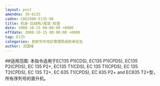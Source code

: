 ```yaml
---
layout: post
amendno: 39-6135
cadno: CAD2008-E135-06
title: 机身-后结构/尾梁-检查
date: 2008-10-15 00:00:00 +0800
effdate: 2008-10-15 00:00:00 +0800
tag: E135
categories: 民航华东地区管理局适航审定处
author: 沈国峰
---
```


##适用范围:
本指令适用于EC135 P1(CDS), EC135 P1(CPDS), EC135 P2(CPDS), EC 135 P2+, EC135 T1(CDS), EC 135 T1(CPDS), EC 135 T2(CPDS), EC 135 T2+, EC 635 T1(CPDS), EC 635 P2+ and EC635 T2+型，所有序列号的直升机。

